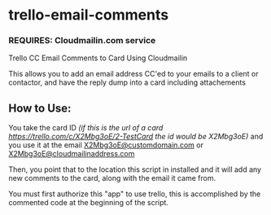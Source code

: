 trello-email-comments
=====================

### REQUIRES: Cloudmailin.com service

Trello CC Email Comments to Card Using Cloudmailin

This allows you to add an email address CC'ed to your emails to a client or contactor, and have the reply dump into a card including attachements

## How to Use:

You take the card ID *(if this is the url of a card https://trello.com/c/X2Mbg3oE/2-TestCard the id would be X2Mbg3oE)* and you use it at the email X2Mbg3oE@customdomain.com or X2Mbg3oE@cloudmailinaddress.com

Then, you point that to the location this script in installed and it will add any new comments to the card, along with the email it came from.

You must first authorize this "app" to use trello, this is accomplished by the commented code at the beginning of the script.
